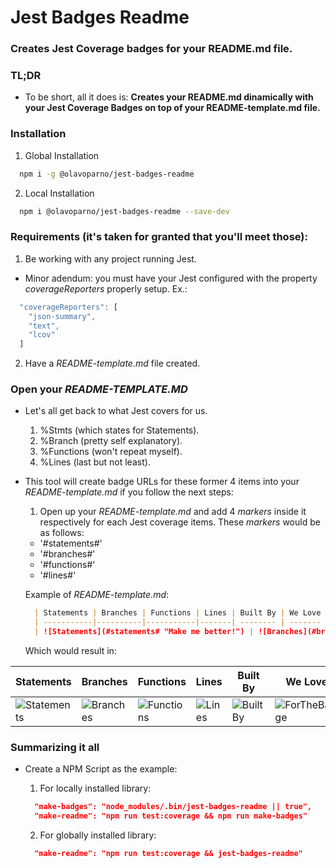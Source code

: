 # Jest Badges Readme

### Creates Jest Coverage badges for your README.md file.

### TL;DR

 - To be short, all it does is: **Creates your README.md dinamically with your Jest Coverage Badges on top of your README-template.md file.**

### Installation

  1. Global Installation
  ```bash
    npm i -g @olavoparno/jest-badges-readme
  ```

  2. Local Installation
  ```bash
    npm i @olavoparno/jest-badges-readme --save-dev
  ```

### Requirements (it's taken for granted that you'll meet those):

1. Be working with any project running Jest.
  - Minor adendum: you must have your Jest configured  with the property _*coverageReporters*_ properly setup. Ex.:
  ```js
    "coverageReporters": [
      "json-summary",
      "text",
      "lcov"
    ]
  ```
2. Have a _*README-template.md*_ file created.

### Open your _*README-TEMPLATE.MD*_

- Let's all get back to what Jest covers for us.
  1. %Stmts (which states for Statements).
  2. %Branch (pretty self explanatory).
  3. %Functions (won't repeat myself).
  4. %Lines (last but not least).

- This tool will create badge URLs for these former 4 items into your _*README-template.md*_ if you follow the next steps:

  1. Open up your _*README-template.md*_ and add 4 _*markers*_ inside it respectively for each Jest coverage items. These _*markers*_ would be as follows:
    - '#statements#'
    - '#branches#'
    - '#functions#'
    - '#lines#'
  
  Example of _*README-template.md*_:

  ```markdown
    | Statements | Branches | Functions | Lines | Built By | We Love |
    | -----------|----------|-----------|-------| -------- | ------- |
    | ![Statements](#statements# "Make me better!") | ![Branches](#branches# "Make me better!") | ![Functions](#functions# "Make me better!") | ![Lines](#lines# "Make me better!") | ![BuiltBy](https://img.shields.io/badge/TypeScript-Lovers-black.svg "img.shields.io") | ![ForTheBadge](https://img.shields.io/badge/Using-Badges-red.svg "ForTheBadge")
  ```

  Which would result in:

| Statements | Branches | Functions | Lines | Built By | We Love |
| -----------|----------|-----------|-------| -------- | ------- |
| ![Statements](https://img.shields.io/badge/Coverage-90.27%25-brightgreen.svg "Make me better!") | ![Branches](https://img.shields.io/badge/Coverage-63.46%25-red.svg "Make me better!") | ![Functions](https://img.shields.io/badge/Coverage-72.55%25-red.svg "Make me better!") | ![Lines](https://img.shields.io/badge/Coverage-90.85%25-brightgreen.svg "Make me better!") | ![BuiltBy](https://img.shields.io/badge/TypeScript-Lovers-black.svg "img.shields.io") | ![ForTheBadge](https://img.shields.io/badge/Using-Badges-red.svg "ForTheBadge")

### Summarizing it all

  - Create a NPM Script as the example:
    1. For locally installed library:
    ```json
      "make-badges": "node_modules/.bin/jest-badges-readme || true",
      "make-readme": "npm run test:coverage && npm run make-badges"
    ```

    2. For globally installed library:
    ```json
      "make-readme": "npm run test:coverage && jest-badges-readme"
    ```